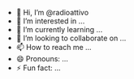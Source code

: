 - 👋 Hi, I’m @radioattivo
- 👀 I’m interested in ...
- 🌱 I’m currently learning ...
- 💞️ I’m looking to collaborate on ...
- 📫 How to reach me ...
- 😄 Pronouns: ...
- ⚡ Fun fact: ...

<!---
radioattivo/radioattivo is a ✨ special ✨ repository because its `README.md` (this file) appears on your GitHub profile.
You can click the Preview link to take a look at your changes.
--->
